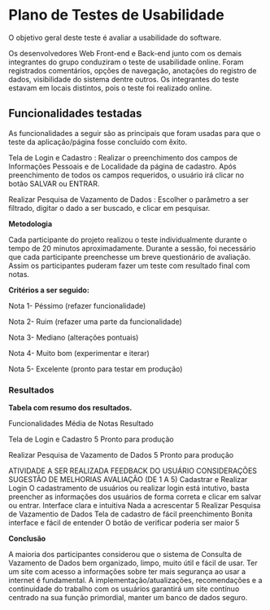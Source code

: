 # Plano de Testes de Usabilidade

O objetivo geral deste teste é avaliar a usabilidade do software.

Os desenvolvedores Web Front-end e Back-end junto com os demais integrantes do grupo conduziram o teste de usabilidade online. Foram registrados comentários, opções de navegação, anotações do registro de dados, visibilidade do sistema dentre outros. Os integrantes do teste estavam em locais distintos, pois o teste foi realizado online.

## Funcionalidades testadas

As funcionalidades a seguir são as principais que foram usadas para que o teste da aplicação/página fosse concluído com êxito.

Tela de Login e Cadastro : Realizar o preenchimento dos campos de Informações Pessoais e de Localidade da página de cadastro. Após preenchimento de todos os campos requeridos, o usuário irá clicar no botão SALVAR ou ENTRAR.

Realizar Pesquisa de Vazamento de Dados : Escolher o parâmetro a ser filtrado, digitar o dado a ser buscado, e clicar em pesquisar.


<b>Metodologia</b>

Cada participante do projeto realizou o teste individualmente durante o tempo de 20 minutos aproximadamente. Durante a sessão, foi necessário que cada participante preenchesse um breve questionário de avaliação. Assim os participantes puderam fazer um teste com resultado final com notas.

<b>Critérios a ser seguido:</b>

Nota 1- Péssimo (refazer funcionalidade)

Nota 2- Ruim (refazer uma parte da funcionalidade)

Nota 3- Mediano (alterações pontuais)

Nota 4- Muito bom (experimentar e iterar)

Nota 5- Excelente (pronto para testar em produção)

### Resultados

<b>Tabela com resumo dos resultados.</b>

Funcionalidades	Média de Notas	Resultado

Tela de Login e Cadastro	5	Pronto para produção

Realizar Pesquisa de Vazamento de Dados	5	Pronto para produção


ATIVIDADE A SER REALIZADA	FEEDBACK DO USUÁRIO	CONSIDERAÇÕES	SUGESTÃO DE MELHORIAS	AVALIAÇÃO (DE 1 A 5)
Cadastrar e Realizar Login	O cadastramento de usuários ou realizar login está intutivo, basta preencher as informações dos usuários de forma correta e clicar em salvar ou entrar.	Interface clara e intuitiva	Nada a acrescentar	5
Realizar Pesquisa de Vazamentio de Dados	Tela de cadastro de fácil preenchimento	Bonita interface e fácil de entender	O botão de verificar poderia ser maior	5

<b>Conclusão</b>

A maioria dos participantes considerou que o sistema de Consulta de Vazamento de Dados  bem organizado, limpo, muito útil e fácil de usar. Ter um site com acesso a informações sobre ter mais segurança ao usar a internet é fundamental. A implementação/atualizações, recomendações e a continuidade do trabalho com os usuários garantirá um site contínuo centrado na sua função primordial, manter um banco de dados seguro.

